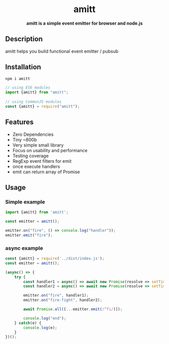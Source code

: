 <h1 align="center"> amitt </h1>
<p align="center">
  <b>amitt is a simple event emitter for browser and node.js</b>
</p>

## Description
amitt helps you build functional event emitter / pubsub

## Installation

```bash
npm i amitt
```

```javascript
// using ES6 modules
import {amitt} from "amitt";
 
// using CommonJS modules
const {amitt} = require("amitt");
```

## Features

* Zero Dependencies
* Tiny ~800b
* Very simple small library
* Focus on usability and performance
* Testing coverage
* RegExp event filters for emit
* once execute handlers
* emit can return array of Promise

## Usage

### Simple example

```typescript
import {amitt} from 'amitt';

const emitter = amitt();

emitter.on("fire", () => console.log("handler"));
emitter.emit("fire");

```

### async example

```typescript
const {amitt} = require('../dist/index.js');
const emitter = amitt();

(async() => {
    try {
        const handler1 = async() => await new Promise(resolve => setTimeout(resolve, 1000));
        const handler2 = async() => await new Promise(resolve => setTimeout(resolve, 1000));

        emitter.on("fire", handler1);
        emitter.on("fire-fight", handler2);

        await Promise.all([...emitter.emit(/^fi/)]);

        console.log("end");
    } catch(e) {
        console.log(e);
    }
})();
```